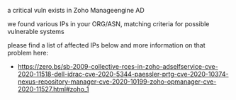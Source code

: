 
a critical vuln exists in Zoho Manageengine AD

we found various IPs in your ORG/ASN,
matching criteria for possible vulnerable systems

please find a list of affected IPs below
and more information on that problem here:

- https://zero.bs/sb-2009-collective-rces-in-zoho-adselfservice-cve-2020-11518-dell-idrac-cve-2020-5344-paessler-prtg-cve-2020-10374-nexus-repository-manager-cve-2020-10199-zoho-opmanager-cve-2020-11527.html#zoho_1


